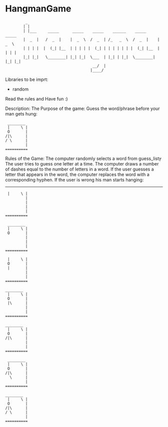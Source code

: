 # HangmanGame
             _
            | |
            | |___     _____      _____    _____    ______    _____      _____
            |  _  |   /  _  |    |  _  \  /  _  | /_   _  \  /  _  |    |  _  \ 
            | | | |  |  (_| |__  | | | | |  (_| | | | | | | |  (_| |__  | | | |
            |_| |_|   \________| |_| |_|  \___  | |_| | |_|  \________| |_| |_|
                                           __/  |
                                          |____/

Libraries to be imprt:
 -  random

Read the rules and Have fun :)


Description:
The Purpose of the game:
Guess the word/phrase before your man gets hung:

     ________
     |     \ |
     O       |
    /|\      |
    / \      |
             |
    ==========

Rules of the Game:
The computer randomly selects a word from guess_listץ
The user tries to guess one letter at a time.
The computer draws a number of dashes equal to the number of letters in a word.
If the user guesses a letter that appears in the word, the computer replaces the word with a corresponding hyphen.
If the user is wrong his man starts hanging: 

  ________                    
     |     \ |            
             |
             |
             |
             |
    ==========  
    
     ________
     |     \ |
     O       |
             |
             |
             |
    ==========
    
     |     \ |
     O       |
     |       |
             |
             |
    ==========
    
    ________
     |     \ |
     O       |
     |\      |
             |
             |
    ==========
    
    ________
     |     \ |
     O       |
    /|\      |
             |
             |
    ==========
    
     ________
     |     \ |
     O       |
    /|\      |
      \      |
             |
    ==========
    
    ________
     |     \ |
     O       |
    /|\      |
    / \      |
             |
    ==========
    
